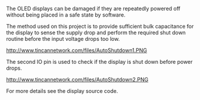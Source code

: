 The OLED displays can be damaged if they are repeatedly powered off without being placed in a safe state by software.

The method used on this project is to provide sufficient bulk capacitance for the display to sense the supply drop and perform the required shut down routine before the input voltage drops too low.

http://www.tincannetwork.com/files/AutoShutdown1.PNG

The second IO pin is used to check if the display is shut down before power drops.

http://www.tincannetwork.com/files/AutoShutdown2.PNG

For more details see the display source code.
